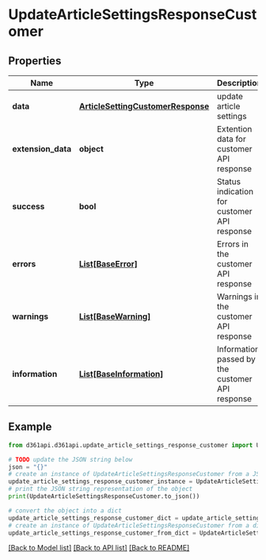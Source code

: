 # UpdateArticleSettingsResponseCustomer


## Properties

Name | Type | Description | Notes
------------ | ------------- | ------------- | -------------
**data** | [**ArticleSettingCustomerResponse**](ArticleSettingCustomerResponse.md) | update article settings | [optional] 
**extension_data** | **object** | Extention data for customer API response | [optional] 
**success** | **bool** | Status indication for customer API response | [optional] 
**errors** | [**List[BaseError]**](BaseError.md) | Errors in the customer API response | [optional] 
**warnings** | [**List[BaseWarning]**](BaseWarning.md) | Warnings in the customer API response | [optional] 
**information** | [**List[BaseInformation]**](BaseInformation.md) | Information passed by the customer API response | [optional] 

## Example

```python
from d361api.d361api.update_article_settings_response_customer import UpdateArticleSettingsResponseCustomer

# TODO update the JSON string below
json = "{}"
# create an instance of UpdateArticleSettingsResponseCustomer from a JSON string
update_article_settings_response_customer_instance = UpdateArticleSettingsResponseCustomer.from_json(json)
# print the JSON string representation of the object
print(UpdateArticleSettingsResponseCustomer.to_json())

# convert the object into a dict
update_article_settings_response_customer_dict = update_article_settings_response_customer_instance.to_dict()
# create an instance of UpdateArticleSettingsResponseCustomer from a dict
update_article_settings_response_customer_from_dict = UpdateArticleSettingsResponseCustomer.from_dict(update_article_settings_response_customer_dict)
```
[[Back to Model list]](../README.md#documentation-for-models) [[Back to API list]](../README.md#documentation-for-api-endpoints) [[Back to README]](../README.md)


